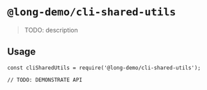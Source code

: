 # `@long-demo/cli-shared-utils`

> TODO: description

## Usage

```
const cliSharedUtils = require('@long-demo/cli-shared-utils');

// TODO: DEMONSTRATE API
```
